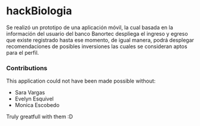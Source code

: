 # hackBiologia

Se realizó un prototipo de una aplicación móvil, la cual basada en la información del usuario
del banco Banortec despliega el ingreso y egreso que existe registrado hasta ese momento,
de igual manera, podrá desplegar recomendaciones de posibles inversiones las cuales se
consideran aptos para el perfil.





### Contributions

This application could not have been made possible without: 
- Sara Vargas
- Evelyn Esquivel
- Monica Escobedo

Truly greatfull with them :D
